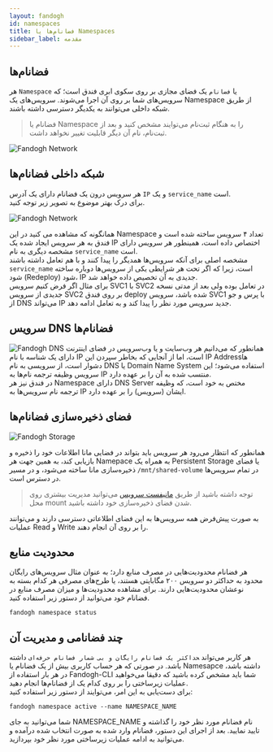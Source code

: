 ```yaml
---
layout: fandogh
id: namespaces
title: فضانام‌ها یا Namespaces
sidebar_label: مقدمه
---
```



## فضانام‌ها

هر `Namespace` یا `فضانام` یک فضای مجازی بر روی سکوی ابری فندق است؛ که سرویس‌های شما بر روی آن اجرا می‌شوند. سرویس‌های یک Namespace از طریق شبکه داخلی می‌توانند به یکدیگر دسترسی داشته باشند.

>فضانام یا Namespace را به هنگام ثبت‌نام می‌توایند مشخص کنید و بعد از ثبت‌نام، نام آن دیگر قابلیت تغییر نخواهد داشت.

![Fandogh Network](/img/docs/fandogh-namespaces.png "Fandogh Namespaces")

## شبکه داخلی فضانام‌ها
 هر سرویس درون یک فضانام دارای یک آدرس `IP` و یک `service_name` است.\
برای درک بهتر موضوع به تصویر زیر توجه کنید.

![Fandogh Network](/img/docs/service_relation.png "Fandogh Network")

همانگونه که مشاهده می کنید در این Namespace تعداد ۴ سرویس ساخته شده است و فندق به هر سرویس ایجاد شده یک IP اختصاص داده است، همینطور هر سرویس دارای مشخصه دیگری به نام `service_name` است.\
مشخصه اصلی برای آنکه سرویس‌ها همدیگر را پیدا کنند و با هم تعامل داشته باشند `service_name` است، زیرا که اگر تحت هر شرایطی یکی از سرویس‌ها دوباره ساخته شود (Redeploy) شود، IP جدیدی به آن تخصیص داده خواهد شد.\
برای مثال اگر فرض کنیم سرویس SVC1 با SVC2 در تعامل بوده ولی بعد از مدتی نسخه جدیدی از سرویس SVC2 بر روی فندق deploy شده باشد، سرویس SVC1 با پرس و جو از DNS می‌تواند IP جدید سرویس مورد نظر را پیدا کند و به تعامل ادامه دهد.
## سرویس DNS فضانام‌ها
![Fandogh DNS](/img/docs/dns_namespace.png "Fandogh DNS")
همانطور که می‌دانیم هر وب‌سایت و یا وب‌‌سرویس در فضای اینترنت دارای یک شناسه با نام IP است، اما از آنجایی که بخاطر سپردن این IP Addressها دشوار است، از سرویسی به نام DNS یا Domain Name System استفاده می‌شود؛ این سرویس وظیفه ترجمه نام‌ها به IP منتسب شده به آن را بر عهده دارد.\
در فندق نیز هر Namespace دارای DNS Server مختص به خود است، که وظیفه ترجمه نام سرویس‌ها به IP ایشان (سرویس) را بر عهده دارد.

## فضای ذخیره‌سازی فضانام‌ها

![Fandogh Storage](/img/docs/shared_storage.png "Fandogh Storage")

همانطور که انتظار می‌رود هر سرویس باید بتواند در فضایی مانا اطلاعات خود را ذخیره و بازیابی کند، به همین جهت هر Namepace به همراه یک Persistent Storage یا فضای ذخیره‌سازی مانا  ساخته می‌شود، و  در مسیر `/mnt/shared-volume` در تمام سرویس‌ها در دسترس است.

> توجه داشته باشید از طریق [مانیفست سرویس](https://docs.fandogh.cloud/docs/service-manifest.html#%D9%81%DB%8C%D9%84%D8%AF-spec-%D8%AF%D8%B1-externalservice-%D9%87%D8%A7) می‌توانید مدیریت بیشتری روی محل
> mount شدن فضای ذخیره‌سازی خود داشته باشید.

به صورت پیش‌فرض همه سرویس‌ها به این فضای اطلاعاتی دسترسی دارند و می‌توانند عملیات Read و Write را بر روی آن انجام دهند.

## محدودیت منابع
هر فضانام محدودیت‌هایی در مصرف منابع دارد؛ به عنوان مثال سرویس‌های رایگان محدود به حداکثر دو سرویس ۲۰۰ مگابایتی هستند، یا طرح‌های مصرفی هر کدام بسته به نوعشان محدودیت‌هایی دارند.
برای مشاهده محدودیت‌ها و میزان مصرف منابع در فضانام خود می‌توانید از دستور زیر استفاده کنید.
```
fandogh namespace status
```

## چند فضانامی و مدیریت آن
هر کاربر می‌تواند ‍`حداکثر یک فضانام رایگان و بی شمار فضانام حرفه‌ای` داشته باشد. در صورتی که هر حساب کاربری بیش از یک فضانام یا Namesapce داشته باشد، در هر بار استفاده از Fandogh-CLI شما باید مشخص کرده باشید که دقیقا می‌خواهید عملیات زیرساختی را بر روی کدام یک از فضانام‌ها انجام دهید.\
برای دست‌یابی به این امر، می‌توایند از دستور زیر استفاده کنید:

```
fandogh namespace active --name NAMESPACE_NAME
```

شما می‌توانید به جای NAMESPACE_NAME نام فضانام مورد نظر خود را گذاشته و تایید نمایید. بعد از اجرای این دستور، فضانام وارد شده به صورت انتخاب شده درآمده و می‌توانید به ادامه عملیات زیرساختی مورد نظر خود بپردازید.
